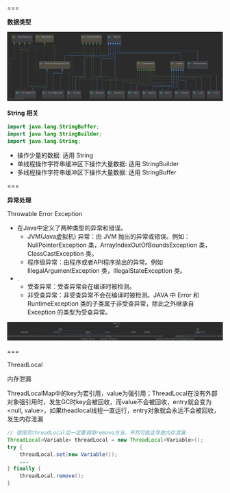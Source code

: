 ===

**数据类型**

![](./数据类型.png)

**String 相关**

```java
import java.lang.StringBuffer;
import java.lang.StringBuilder;
import java.lang.String;
```

* 操作少量的数据: 适用 String
* 单线程操作字符串缓冲区下操作大量数据: 适用 StringBuilder
* 多线程操作字符串缓冲区下操作大量数据: 适用 StringBuffer




===

**异常处理**

Throwable
Error
Exception

* 在Java中定义了两种类型的异常和错误。
    * JVM(Java虚拟机) 异常：由 JVM 抛出的异常或错误。例如：NullPointerException 类，ArrayIndexOutOfBoundsException 类，ClassCastException 类。
    * 程序级异常：由程序或者API程序抛出的异常。例如 IllegalArgumentException 类，IllegalStateException 类。
* .
    * 受查异常：受查异常会在编译时被检测。
    * 非受查异常：非受查异常不会在编译时被检测。JAVA 中 Error 和 RuntimeException 类的子类属于非受查异常，除此之外继承自 Exception 的类型为受查异常。

![](./异常处理.png)

===

ThreadLocal

内存泄漏


ThreadLocalMap中的key为若引用，value为强引用；ThreadLocal在没有外部对象强引用时，发生GC时key会被回收，而value不会被回收，entry就会变为<null, value>，如果theadlocal线程一直运行，entry对象就会永远不会被回收，发生内存泄漏

```java
// 使用完threadLocal后一定要调用remove方法，不然可能会导致内存泄漏
ThreadLocal<Variable> threadLocal = new ThreadLocal<Variable>();
try {
    threadLocal.set(new Variable());
    ...
} finally {
    threadLocal.remove();
}
```
